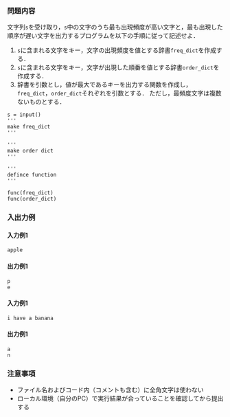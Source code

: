 ### 問題内容
文字列`s`を受け取り，`s`中の文字のうち最も出現頻度が高い文字と，最も出現した順序が遅い文字を出力するプログラムを以下の手順に従って記述せよ．
1.  `s`に含まれる文字をキー，文字の出現頻度を値とする辞書`freq_dict`を作成する．
2.  `s`に含まれる文字をキー，文字が出現した順番を値とする辞書`order_dict`を作成する．
3.  辞書を引数とし，値が最大であるキーを出力する関数を作成し，`freq_dict`，`order_dict`それぞれを引数とする．
ただし，最頻度文字は複数ないものとする．

```
s = input()
'''
make freq_dict
'''

'''
make order dict
'''

'''
defince function
'''

func(freq_dict)
func(order_dict)
```


### 入出力例
#### 入力例1
```
apple
```

#### 出力例1
```
p
e
```

#### 入力例1
```
i have a banana
```

#### 出力例1
```
a
n
```

### 注意事項

- ファイル名およびコード内（コメントも含む）に全角文字は使わない  
- ローカル環境（自分のPC）で実行結果が合っていることを確認してから提出する

